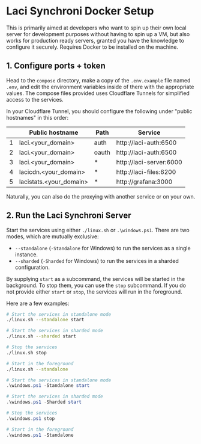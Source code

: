 # Laci Synchroni Docker Setup
This is primarily aimed at developers who want to spin up their own local server for development purposes without having to spin up a VM, but also works for production ready servers, granted you have the knowledge to configure it securely.
Requires Docker to be installed on the machine.

## 1. Configure ports + token
Head to the `compose` directory, make a copy of the `.env.example` file named `.env`, and edit the environment variables inside of there with the appropriate values.
The compose files provided uses Cloudflare Tunnels for simplified access to the services.

In your Cloudflare Tunnel, you should configure the following under "public hostnames" in this order:

|   | Public hostname          | Path  | Service                  |
|---|--------------------------|-------|--------------------------|
| 1 | laci.<your_domain>       | auth  | http://laci-auth:6500    |
| 2 | laci.<your_domain>       | oauth | http://laci-auth:6500    |
| 3 | laci.<your_domain>       | *     | http://laci-server:6000  |
| 4 | lacicdn.<your_domain>    | *     | http://laci-files:6200   |
| 5 | lacistats.<your_domain>  | *     | http://grafana:3000      |

Naturally, you can also do the proxying with another service or on your own.

## 2. Run the Laci Synchroni Server
Start the services using either `./linux.sh` or `.\windows.ps1`.
There are two modes, which are mutually exclusive:
- `--standalone` (`-Standalone` for Windows) to run the services as a single instance.
- `--sharded` (`-Sharded` for Windows) to run the services in a sharded configuration.

By supplying `start` as a subcommand, the services will be started in the background. To stop them, you can use the `stop` subcommand.
If you do not provide either `start` or `stop`, the services will run in the foreground.

Here are a few examples:

```bash
# Start the services in standalone mode
./linux.sh --standalone start

# Start the services in sharded mode
./linux.sh --sharded start

# Stop the services
./linux.sh stop

# Start in the foreground
./linux.sh --standalone
```

```ps1
# Start the services in standalone mode
.\windows.ps1 -Standalone start

# Start the services in sharded mode
.\windows.ps1 -Sharded start

# Stop the services
.\windows.ps1 stop

# Start in the foreground
.\windows.ps1 -Standalone
```
